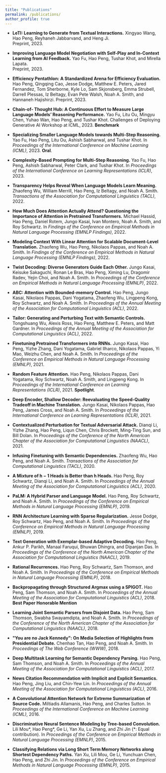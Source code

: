 ```yaml
---
title: "Publications"
permalink: /publications/
author_profile: true
---
```


* <a href="https://arxiv.org/abs/2305.10314" style="text-decoration:none">**LeTI: Learning to Generate from Textual Interactions.**</a>
<a href="https://xingyaoww.github.io/" style="text-decoration:none">Xingyao Wang</a>, 
Hao Peng, 
<a href="https://reyhaneh.cs.illinois.edu/" style="text-decoration:none">Reyhaneh Jabbarvand</a>, 
and 
<a href="http://blender.cs.illinois.edu/hengji.html" style="text-decoration:none">Heng Ji</a>.  
Preprint, 2023.

* <a href="https://arxiv.org/abs/2305.10142" style="text-decoration:none">**Improving Language Model
Negotiation with Self-Play and In-Context Learning from AI Feedback.**</a>
<a href="https://franxyao.github.io/" style="text-decoration:none">Yao Fu</a>, 
Hao Peng, 
<a href="https://allenai.org/team/tushark" style="text-decoration:none">Tushar Khot</a>, 
and 
<a href="https://homepages.inf.ed.ac.uk/mlap/" style="text-decoration:none">Mirella Lapata</a>.  
Preprint, 2023.

* <a href="https://arxiv.org/abs/2307.09701" style="text-decoration:none">**Efficiency Pentathlon: A
Standardized Arena for Efficiency Evaluation.**</a>
Hao Peng, 
<a href="https://awk.ai/" style="text-decoration:none">Qingqing Cao</a>, 
<a href="https://jessedodge.github.io/" style="text-decoration:none">Jesse Dodge</a>, 
Matthew E. Peters, 
<a href="https://www.jaredfern.com/" style="text-decoration:none">Jared Fernandez</a>, 
<a href="https://tomsherborne.github.io/" style="text-decoration:none">Tom Sherborne</a>, 
<a href="https://kyleclo.github.io/" style="text-decoration:none">Kyle Lo</a>, 
Sam Skjonsberg, 
<a href="https://strubell.github.io/" style="text-decoration:none">Emma Strubell</a>, 
Darrell Plessas, 
<a href="https://beltagy.net/" style="text-decoration:none">Iz Beltagy</a>, 
Evan Pete Walsh, 
<a href="http://homes.cs.washington.edu/~nasmith/" style="text-decoration:none">Noah A. Smith</a>, 
and 
<a href="https://homes.cs.washington.edu/~hannaneh/" style="text-decoration:none">Hannaneh Hajishirzi</a>. 
Preprint, 2023.

* <a href="https://arxiv.org/abs/2305.17306" style="text-decoration:none">**Chain-of-
Thought Hub: A Continuous Effort to Measure Large Language Models’ Reasoning
Performance.**</a>
<a href="https://franxyao.github.io/" style="text-decoration:none">Yao Fu</a>, 
Litu Ou,
Mingyu Chen, 
Yuhao Wan, 
Hao Peng, 
and 
<a href="https://allenai.org/team/tushark" style="text-decoration:none">Tushar Khot</a>. 
Challenges of Deploying Generative AI Workshop at ICML, 2023.
**<a href="https://github.com/FranxYao/chain-of-thought-hub" style="text-decoration:none">Benchmark**</a>


* <a href="https://arxiv.org/abs/2301.12726" style="text-decoration:none">**Specializing
Smaller Language Models towards Multi-Step Reasoning.**</a>
<a href="https://franxyao.github.io/" style="text-decoration:none">Yao Fu</a>, 
Hao Peng, 
Litu Ou,
<a href="https://allenai.org/team/ashishs" style="text-decoration:none">Ashish Sabharwal</a>, 
and
<a href="https://allenai.org/team/tushark" style="text-decoration:none">Tushar Khot</a>.
In <em>Proceedings of the International Conference on Machine Learning (ICML)</em>, 2023.
**Oral**.

* <a href="https://arxiv.org/abs/2210.00720" style="text-decoration:none">**Complexity-Based Prompting for Multi-Step Reasoning.**</a>
<a href="https://franxyao.github.io/" style="text-decoration:none">Yao Fu</a>, 
Hao Peng, 
<a href="https://allenai.org/team/ashishs" style="text-decoration:none">Ashish Sabharwal</a>, 
<a href="https://allenai.org/team/peterc" style="text-decoration:none">Peter Clark</a>, 
and
<a href="https://allenai.org/team/tushark" style="text-decoration:none">Tushar Khot</a>.
In <em>Proceedings of the International Conference on Learning Representations (ICLR)</em>, 2023.

* <a href="https://arxiv.org/abs/2210.07468" style="text-decoration:none">**Transparency Helps Reveal When Language Models Learn Meaning.**</a>
<a href="https://zhaofengwu.github.io/" style="text-decoration:none">Zhaofeng Wu</a>,
<a href="https://lambdaviking.com/" style="text-decoration:none">William Merrill</a>,
Hao Peng,
<a href="https://beltagy.net/" style="text-decoration:none">Iz Beltagy</a>,
and
<a href="http://homes.cs.washington.edu/~nasmith/" style="text-decoration:none">Noah A. Smith</a>.
<em>Transactions of the Association for Computational Linguistics (TACL)</em>, 2022.

* <a href="https://arxiv.org/abs/2211.03495" style="text-decoration:none">**How Much Does Attention Actually Attend? Questioning the Importance of Attention in Pretrained Transformers.**</a>
Michael Hassid,
Hao Peng,
Daniel Rotem,
<a href="https://homes.cs.washington.edu/~jkasai/" style="text-decoration:none">Jungo Kasai</a>,
Ivan Montero,
<a href="http://homes.cs.washington.edu/~nasmith/" style="text-decoration:none">Noah A. Smith</a>,
and
<a href="https://schwartz-lab-huji.github.io" style="text-decoration:none">Roy Schwartz</a>.
In <em>Findings of the Conference on Empirical Methods in Natural Language Processing (EMNLP Findings)</em>, 2022.

* <a href="https://arxiv.org/abs/2210.08431" style="text-decoration:none">**Modeling Context With Linear Attention for Scalable Document-Level Translation.**</a>
<a href="https://zhaofengwu.github.io/" style="text-decoration:none">Zhaofeng Wu</a>,
Hao Peng,
<a href="https://nik0spapp.github.io/" style="text-decoration:none">Nikolaos Pappas</a>,
and
<a href="http://homes.cs.washington.edu/~nasmith/" style="text-decoration:none">Noah A. Smith</a>.
In <em>Findings of the Conference on Empirical Methods in Natural Language Processing (EMNLP Findings)</em>, 2022.

* <a href="https://arxiv.org/abs/2205.09273" style="text-decoration:none">**Twist Decoding: Diverse Generators Guide Each Other.**</a>
<a href="https://homes.cs.washington.edu/~jkasai/" style="text-decoration:none">Jungo Kasai</a>,
<a href="https://keisuke-sakaguchi.github.io/" style="text-decoration:none">Keisuke Sakaguchi</a>,
<a href="https://rlebras.github.io/" style="text-decoration:none">Ronan Le Bras</a>,
Hao Peng,
Ximing Lu,
<a href="http://www.cs.yale.edu/homes/radev/" style="text-decoration:none">Dragomir Radev</a>,
<a href="https://homes.cs.washington.edu/~yejin/" style="text-decoration:none">Yejin Choi</a>,
and
<a href="http://homes.cs.washington.edu/~nasmith/" style="text-decoration:none">Noah A. Smith</a>.
In <em>Proceedings of the Conference on Empirical Methods in Natural Language Processing (EMNLP)</em>, 2022.

* <a href="https://arxiv.org/abs/2110.02488" style="text-decoration:none">**ABC: Attention with Bounded-memory Control.**</a>
Hao Peng, 
<a href="https://homes.cs.washington.edu/~jkasai/" style="text-decoration:none">Jungo Kasai</a>, 
<a href="https://nik0spapp.github.io" style="text-decoration:none">Nikolaos Pappas</a>, 
<a href="https://dyogatama.github.io" style="text-decoration:none">Dani Yogatama</a>,
<a href="https://zhaofengwu.github.io" style="text-decoration:none">Zhaofeng Wu</a>,
<a href="https://ikekonglp.github.io" style="text-decoration:none">Lingpeng Kong</a>,
<a href="https://schwartz-lab-huji.github.io" style="text-decoration:none">Roy Schwartz</a>,
and
<a href="http://homes.cs.washington.edu/~nasmith/" style="text-decoration:none">Noah A. Smith</a>.
In <em>Proceedings of the Annual Meeting of the Association for Computational Linguistics (ACL)</em>, 2022.
    
* <a href="https://arxiv.org/abs/2107.07150" style="text-decoration:none">**Tailor: Generating and Perturbing Text with Semantic Controls.**</a>
<a href="https://homes.cs.washington.edu/~wtshuang/" style="text-decoration:none">Tongshuang Wu</a>,
<a href="https://alexisjihyeross.github.io" style="text-decoration:none">Alexis Ross</a>, 
Hao Peng, 
Matthew E. Peters, 
and
<a href="https://matt-gardner.github.io" style="text-decoration:none">Matt Gardner</a>.
In <em>Proceedings of the Annual Meeting of the Association for Computational Linguistics (ACL)</em>, 2022.

* <a href="https://arxiv.org/abs/2103.13076" style="text-decoration:none">**Finetuning Pretrained Transformers into RNNs.**</a>
<a href="https://homes.cs.washington.edu/~jkasai/" style="text-decoration:none">Jungo Kasai</a>, 
Hao Peng, 
<a href="https://dreasysnail.github.io" style="text-decoration:none">Yizhe Zhang</a>, 
<a href="https://dyogatama.github.io" style="text-decoration:none">Dani Yogatama</a>,
<a href="http://gabrielilharco.com" style="text-decoration:none">Gabriel Ilharco</a>, 
<a href="https://nik0spapp.github.io" style="text-decoration:none">Nikolaos Pappas</a>, 
<a href="https://www.microsoft.com/en-us/research/people/maoyi/" style="text-decoration:none">Yi Mao</a>, 
<a href="https://www.microsoft.com/en-us/research/people/wzchen/" style="text-decoration:none">Weizhu Chen</a>, 
and
<a href="http://homes.cs.washington.edu/~nasmith/" style="text-decoration:none">Noah A. Smith</a>.
In <em>Proceedings of the Conference on Empirical Methods in Natural Language Processing (EMNLP)</em>, 2021.

* <a href="https://arxiv.org/abs/2103.02143" style="text-decoration:none">**Random Feature Attention.**</a>
Hao Peng,
<a href="https://nik0spapp.github.io" style="text-decoration:none">Nikolaos Pappas</a>,
<a href="https://dyogatama.github.io" style="text-decoration:none">Dani Yogatama</a>,
<a href="https://schwartz-lab-huji.github.io" style="text-decoration:none">Roy Schwartz</a>,
<a href="http://homes.cs.washington.edu/~nasmith/" style="text-decoration:none">Noah A. Smith</a>,
and 
<a href="https://ikekonglp.github.io" style="text-decoration:none">Lingpeng Kong</a>.
In <em>Proceedings of the International Conference on Learning Representations (ICLR)</em>, 2021.
**Spotlight**.

* <a href="https://arxiv.org/abs/2006.10369" style="text-decoration:none">**Deep Encoder, Shallow Decoder: Reevaluating the Speed-Quality Tradeoff in Machine Translation.**</a>
<a href="https://homes.cs.washington.edu/~jkasai/" style="text-decoration:none">Jungo Kasai</a>,
<a href="https://nik0spapp.github.io" style="text-decoration:none">Nikolaos Pappas</a>,
Hao Peng, 
James Cross,
and <a href="http://homes.cs.washington.edu/~nasmith/" style="text-decoration:none">Noah A. Smith</a>.
In <em>Proceedings of the International Conference on Learning Representations (ICLR)</em>, 2021.

* <a href="https://arxiv.org/abs/2009.07502" style="text-decoration:none">**Contextualized Perturbation for Textual Adversarial Attack.**</a>
Dianqi Li,
<a href="https://dreasysnail.github.io" style="text-decoration:none">Yizhe Zhang</a>,
Hao Peng,
Liqun Chen,
<a href="https://www.microsoft.com/en-us/research/people/chrisbkt/" style="text-decoration:none">Chris Brockett</a>,
<a href="https://people.ece.uw.edu/sun/" style="text-decoration:none">Ming-Ting Sun</a>,
and <a href="https://www.microsoft.com/en-us/research/people/billdol/" style="text-decoration:none">Bill Dolan</a>.
In <em>Proceedings of the Conference of the North American Chapter of the Association for Computational Linguistics (NAACL)</em>, 2021.

* <a href="https://arxiv.org/abs/2012.05395" style="text-decoration:none">**Infusing Finetuning with Semantic Dependencies.**</a>
<a href="https://zhaofengwu.github.io" style="text-decoration:none">Zhaofeng Wu</a>,
Hao Peng, 
and <a href="http://homes.cs.washington.edu/~nasmith/" style="text-decoration:none">Noah A. Smith</a>.
<em>Transactions of the Association for Computational Linguistics (TACL)</em>, 2020.

* <a href="https://aclanthology.org/2020.acl-main.587.pdf" style="text-decoration:none">**A Mixture of h − 1 Heads is Better than h Heads.**</a> 
Hao Peng,
<a href="https://schwartz-lab-huji.github.io" style="text-decoration:none">Roy Schwartz</a>,
Dianqi Li, 
and <a href="http://homes.cs.washington.edu/~nasmith/" style="text-decoration:none">Noah A. Smith</a>.
In <em>Proceedings of the Annual Meeting of the Association for Computational Linguistics (ACL)</em>, 2020.

* <a href="https://arxiv.org/abs/1909.02134" style="text-decoration:none">**PaLM: A Hybrid Parser and Language Model.**</a>
Hao Peng,
<a href="https://schwartz-lab-huji.github.io" style="text-decoration:none">Roy Schwartz</a>,
and <a href="http://homes.cs.washington.edu/~nasmith/" style="text-decoration:none">Noah A. Smith</a>.
In <em>Proceedings of the Conference on Empirical Methods in Natural Language Processing (EMNLP)</em>, 2019.

* <a href="https://aclanthology.org/D19-1110/" style="text-decoration:none">**RNN Architecture Learning with Sparse Regularization.**</a>
<a href="http://www.cs.cmu.edu/~jessed/" style="text-decoration:none">Jesse Dodge</a>,
<a href="https://schwartz-lab-huji.github.io" style="text-decoration:none">Roy Schwartz</a>,
Hao Peng,
and <a href="http://homes.cs.washington.edu/~nasmith/" style="text-decoration:none">Noah A. Smith</a>.
In <em>Proceedings of the Conference on Empirical Methods in Natural Language Processing (EMNLP)</em>, 2019.

* <a href="https://arxiv.org/abs/1904.04428" style="text-decoration:none">**Text Generation with Exemplar-based Adaptive Decoding.**</a>
Hao Peng, <a href="https://www.cs.cmu.edu/~apparikh/" style="text-decoration:none">Ankur P. Parikh</a>, <a href="https://www.manaalfaruqui.com" style="text-decoration:none">Manaal Faruqui</a>, 
<a href="http://www.cs.cmu.edu/~bdhingra/" style="text-decoration:none">Bhuwan Dhingra</a>,
and <a href="http://www.dipanjandas.com" style="text-decoration:none">Dipanjan Das</a>.
In <em>Proceedings of the Conference of the North American Chapter of the Association for Computational Linguistics (NAACL)</em>, 2019.

* <a href="https://arxiv.org/abs/1808.09357" style="text-decoration:none">**Rational Recurrences.**</a>
Hao Peng,
<a href="https://schwartz-lab-huji.github.io" style="text-decoration:none">Roy Schwartz</a>,
<a href="http://samthomson.com" style="text-decoration:none">Sam Thomson</a>, and <a href="http://homes.cs.washington.edu/~nasmith/" style="text-decoration:none">Noah A. Smith</a>.
In <em>Proceedings of the Conference on Empirical Methods in Natural Language Processing (EMNLP)</em>, 2018.

* <a href="https://arxiv.org/abs/1805.04658" style="text-decoration:none">**Backpropagating through Structured Argmax using a SPIGOT.**</a>
Hao Peng, <a href="http://samthomson.com" style="text-decoration:none">Sam Thomson</a>,  and <a href="http://homes.cs.washington.edu/~nasmith/" style="text-decoration:none">Noah A. Smith</a>.
In <em>Proceedings of the Annual Meeting of the Association for Computational Linguistics (ACL)</em>, 2018.
**Best Paper Honorable Mention**<br>

* <a href="https://arxiv.org/abs/1804.05990" style="text-decoration:none">**Learning Joint Semantic Parsers from Disjoint Data.**</a>
Hao Peng, <a href="http://samthomson.com" style="text-decoration:none">Sam Thomson</a>, <a href="https://swabhs.com/" style="text-decoration:none">Swabha Swayamdipta</a>, and <a href="http://homes.cs.washington.edu/~nasmith/" style="text-decoration:none">Noah A. Smith</a>.
In <em>Proceedings of the Conference of the North American Chapter of the Association for Computational Linguistics (NAACL)</em>, 2018.

* <a href="https://arxiv.org/abs/1802.08690" style="text-decoration:none">**"You are no Jack Kennedy": On Media Selection of Highlights from Presidential Debate.**</a>
<a href="https://chenhaot.com" style="text-decoration:none">Chenhao Tan</a>, Hao Peng, and <a href="http://homes.cs.washington.edu/~nasmith/" style="text-decoration:none">Noah A. Smith</a>.
In <em>Proceedings of The Web Conference (WWW)</em>, 2018.

* <a href="https://arxiv.org/abs/1704.06855" style="text-decoration:none">**Deep Multitask Learning for Semantic Dependency Parsing.**</a>
Hao Peng, <a href="http://samthomson.com" style="text-decoration:none">Sam Thomson</a>, and <a href="http://homes.cs.washington.edu/~nasmith/" style="text-decoration:none">Noah A. Smith</a>.
In <em>Proceedings of the Annual Meeting of the Association for Computational Linguistics (ACL)</em>, 2017.

* <a href="https://aclanthology.org/P16-1037/" style="text-decoration:none">**News Citation Recommendation with Implicit and Explicit Semantics.**</a>
Hao Peng, <a href="https://www.machinereading.ai/" style="text-decoration:none">Jing Liu</a>, and <a href="https://www.microsoft.com/en-us/research/people/cyl/" style="text-decoration:none">Chin-Yew Lin</a>.
In <em>Proceedings of the Annual Meeting of the Association for Computational Linguisticss (ACL)</em>, 2016.

* <a href="https://arxiv.org/abs/1602.03001" style="text-decoration:none">**A Convolutional Attention Network for Extreme Summarization of Source Code.**</a>
<a href="https://miltos.allamanis.com" style="text-decoration:none">Miltiadis Allamanis</a>, Hao Peng, and <a href="http://homepages.inf.ed.ac.uk/csutton/" style="text-decoration:none">Charles Sutton</a>.
In <em>Proceedings of the International Conference on Machine Learning (ICML)</em>, 2016.

* <a href="https://arxiv.org/abs/1504.01106" style="text-decoration:none">**Discriminative Neural Sentence Modeling by Tree-based Convolution.**</a>
<a href="https://lili-mou.github.io" style="text-decoration:none">Lili Mou</a>\*, Hao Peng\*, Ge Li, Yan Xu, Lu Zhang, and Zhi Jin (\*: Equal contribution).
In <em>Proceedings of the Conference on Empirical Methods in Natural Language Processing (EMNLP)</em>, 2015.

* <a href="https://arxiv.org/abs/1508.03720" style="text-decoration:none">**Classifying Relations via Long Short Term Memory Networks along Shortest Dependency Paths.**</a>
Yan Xu, <a href="https://lili-mou.github.io" style="text-decoration:none">Lili Mou</a>, Ge Li, Yunchuan Chen, Hao Peng, and Zhi Jin.
In <em>Proceedings of the Conference on Empirical Methods in Natural Language Processing (EMNLP)</em>, 2015.
